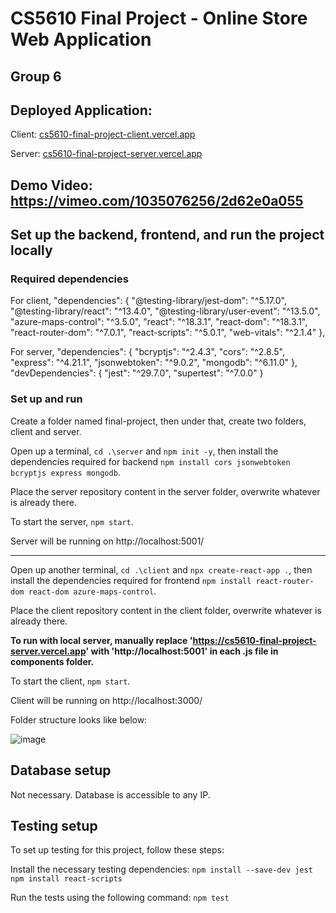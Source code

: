 # CS5610 Final Project - Online Store Web Application
## Group 6

## Deployed Application:

Client: [cs5610-final-project-client.vercel.app](https://cs5610-final-project-client.vercel.app/)

Server: [cs5610-final-project-server.vercel.app](https://cs5610-final-project-server.vercel.app/)

## Demo Video: https://vimeo.com/1035076256/2d62e0a055

## Set up the backend, frontend, and run the project locally

### Required dependencies
For client, 
"dependencies": {
    "@testing-library/jest-dom": "^5.17.0",
    "@testing-library/react": "^13.4.0",
    "@testing-library/user-event": "^13.5.0",
    "azure-maps-control": "^3.5.0",
    "react": "^18.3.1",
    "react-dom": "^18.3.1",
    "react-router-dom": "^7.0.1",
    "react-scripts": "^5.0.1",
    "web-vitals": "^2.1.4"
  },

For server, 
"dependencies": {
    "bcryptjs": "^2.4.3",
    "cors": "^2.8.5",
    "express": "^4.21.1",
    "jsonwebtoken": "^9.0.2",
    "mongodb": "^6.11.0"
  },
  "devDependencies": {
    "jest": "^29.7.0",
    "supertest": "^7.0.0"
  }



### Set up and run

Create a folder named final-project, then under that, create two folders, client and server. 

Open up a terminal, `cd .\server` and `npm init -y`, then install the dependencies required for backend `npm install cors jsonwebtoken bcryptjs express mongodb`.

Place the server repository content in the server folder, overwrite whatever is already there. 

To start the server, `npm start`. 

Server will be running on http://localhost:5001/

------------------------------------------------------------------------------------------------
Open up another terminal, `cd .\client` and `npx create-react-app .`, then install the dependencies required for frontend `npm install react-router-dom react-dom azure-maps-control`.

Place the client repository content in the client folder, overwrite whatever is already there. 

<strong>To run with local server, manually replace 'https://cs5610-final-project-server.vercel.app' with 'http://localhost:5001' in each .js file in components folder. </strong>

To start the client, `npm start`.

Client will be running on http://localhost:3000/

Folder structure looks like below: 

![image](https://github.com/user-attachments/assets/a3d66985-b2b2-49d7-9c49-1b13b011df27)

## Database setup

Not necessary. Database is accessible to any IP. 

## Testing setup

To set up testing for this project, follow these steps:

Install the necessary testing dependencies:
`npm install --save-dev jest`
`npm install react-scripts`

Run the tests using the following command:
`npm test`
